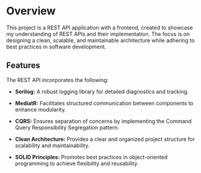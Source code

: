 # Overview
This project is a REST API application with a frontend, created to showcase my understanding of REST APIs and their implementation. The focus is on designing a clean, scalable, and maintainable architecture while adhering to best practices in software development.

## Features
The REST API incorporates the following:

- **Serilog:** A robust logging library for detailed diagnostics and tracking.

- **MediatR:** Facilitates structured communication between components to enhance modularity.

- **CQRS:** Ensures separation of concerns by implementing the Command Query Responsibility Segregation pattern.

- **Clean Architecture:** Provides a clear and organized project structure for scalability and maintainability.

- **SOLID Principles:** Promotes best practices in object-oriented programming to achieve flexibility and reusability.

